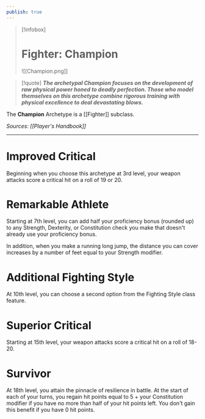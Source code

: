 ```yaml
---
publish: true
---
```

> [!infobox]
> # Fighter: Champion
> ![[Champion.png]]

> [!quote]
> **_The archetypal Champion focuses on the development of raw physical power honed to deadly perfection. Those who model themselves on this archetype combine rigorous training with physical excellence to deal devastating blows._**

The **Champion** Archetype is a [[Fighter]] subclass.

*Sources: [[Player's Handbook]]*
***
# Improved Critical
Beginning when you choose this archetype at 3rd level, your weapon attacks score a critical hit on a roll of 19 or 20.
# Remarkable Athlete
Starting at 7th level, you can add half your proficiency bonus (rounded up) to any Strength, Dexterity, or Constitution check you make that doesn't already use your proficiency bonus.

In addition, when you make a running long jump, the distance you can cover increases by a number of feet equal to your Strength modifier.
# Additional Fighting Style
At 10th level, you can choose a second option from the Fighting Style class feature.
# Superior Critical
Starting at 15th level, your weapon attacks score a critical hit on a roll of 18-20.
# Survivor
At 18th level, you attain the pinnacle of resilience in battle. At the start of each of your turns, you regain hit points equal to 5 + your Constitution modifier if you have no more than half of your hit points left. You don't gain this benefit if you have 0 hit points.